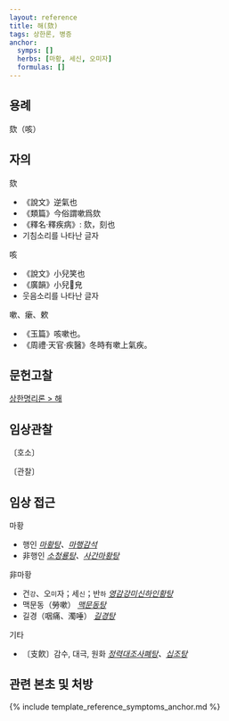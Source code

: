 ```yaml
---
layout: reference
title: 해(欬)
tags: 상한론, 병증
anchor:
  symps: []
  herbs: [마황, 세신, 오미자]
  formulas: []
---
```



## 용례

欬（咳）

## 자의

欬
* 《說文》逆氣也
* 《類篇》今俗謂嗽爲欬
* 《釋名·釋疾病》:	欬，刻也
* 기침소리를 나타난 글자

咳
* 《說文》小兒笑也
* 《廣韻》小兒𥬇皃
* 웃음소리를 나타난 글자

嗽、瘶、欶
* 《玉篇》咳嗽也。
* 《周禮·天官·疾醫》冬時有嗽上氣疾。

## 문헌고찰

[상한명리론 > 해]({{site.baseurl}}/reference/Books/Etc/상한명리론#해)



## 임상관찰



〔호소〕



〔관찰〕

## 임상 접근

마황
* 행인 _[마황탕]({{site.formulaurl}}/마황탕)、[마행감석]({{site.formulaurl}}/마행감석탕)_
* 非행인 _[소청룡탕]({{site.formulaurl}}/소청룡탕)、[사간마황탕]({{site.formulaurl}}/사간마황탕)_

非마황
* 건`강`、오`미`자；세`신`；반`하`  _[영감강미신하인황탕]({{site.formulaurl}}/영감강미신하인황탕)_
* 맥문동（勞嗽） _[맥문동탕]({{site.formulaurl}}/맥문동탕)_
* 길경（咽痛、濁唾） _[길경탕]({{site.formulaurl}}/길경탕)_

기타
* 〔支飮〕감수, 대극, 원화 _[정력대조사폐탕]({{site.formulaurl}}/정력대조사폐탕)、[십조탕]({{site.formulaurl}}/십조탕)_

## 관련 본초 및 처방




{% include template_reference_symptoms_anchor.md %}

